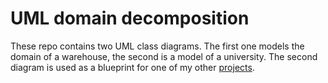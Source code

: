 # UML domain decomposition
These repo contains two UML class diagrams. The first one models the domain of a warehouse, the second is a model of a university. The second diagram is used as a blueprint for one of my other [projects](https://github.com/kishington/uni-timetable-planner).
